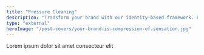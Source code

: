 ```yaml
---
title: "Pressure Cleaning"
description: "Transform your brand with our identity-based framework. Boost success, develop clear customer avatars, and navigate market complexities. Start now!"
type: "external"
heroImage: "/post-covers/your-brand-is-compression-of-sensation.jpg"
---
```



Lorem ipsum dolor sit amet consecteur elit